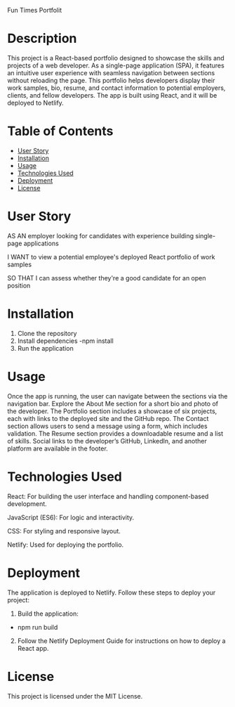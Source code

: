 Fun Times Portfolit

# Description
This project is a React-based portfolio designed to showcase the skills and projects of a web developer. As a single-page application (SPA), it features an intuitive user experience with seamless navigation between sections without reloading the page. This portfolio helps developers display their work samples, bio, resume, and contact information to potential employers, clients, and fellow developers. The app is built using React, and it will be deployed to Netlify.

# Table of Contents
- [User Story](#user-story)
- [Installation](#installation)
- [Usage](#usage)
- [Technologies Used](#technologies-used)
- [Deployment](#deploymetnt)
- [License](#license)

# User Story

AS AN employer looking for candidates with experience building single-page applications

I WANT to view a potential employee's deployed React portfolio of work samples

SO THAT I can assess whether they're a good candidate for an open position

# Installation

1. Clone the repository
2. Install dependencies
   -npm install
3. Run the application

# Usage

Once the app is running, the user can navigate between the sections via the navigation bar. Explore the About Me section for a short bio and photo of the developer. The Portfolio section includes a showcase of six projects, each with links to the deployed site and the GitHub repo. The Contact section allows users to send a message using a form, which includes validation. The Resume section provides a downloadable resume and a list of skills. Social links to the developer’s GitHub, LinkedIn, and another platform are available in the footer.

# Technologies Used

React: For building the user interface and handling component-based development.

JavaScript (ES6): For logic and interactivity.

CSS: For styling and responsive layout.

Netlify: Used for deploying the portfolio.

# Deployment

The application is deployed to Netlify. Follow these steps to deploy your project:
1. Build the application:
  - npm run build
2. Follow the Netlify Deployment Guide for instructions on how to deploy a React app.

# License

This project is licensed under the MIT License.
